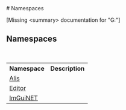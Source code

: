 ﻿<document xmlns:msxsl="urn:schemas-microsoft-com:xslt" xmlns:ddue="http://ddue.schemas.microsoft.com/authoring/2003/5" xmlns:xlink="http://www.w3.org/1999/xlink">
<file name="e6db9517-82ce-02c4-61d9-33fcdd607daa" />
# Namespaces<span id="PageHeader"> </span>
 

\[Missing &lt;summary&gt; documentation for "G:"\]


## Namespaces

 <table><tr><th>Namespace</th><th>Description</th></tr><tr><td><a href="aaed1105-1685-778c-28c1-1bb37dff8342">Alis</a></td><td>

</td></tr><tr><td><a href="c04e55ad-0b5d-9ee9-11cd-72732a213a05">Editor</a></td><td>

</td></tr><tr><td><a href="7ecbdf68-1567-8265-0ab1-032412bfb743">ImGuiNET</a></td><td>

</td></tr></table> 
</document>